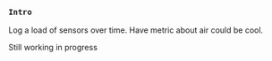 
### `Intro`
Log a load of sensors over time. Have metric about air could be cool.

Still working in progress
